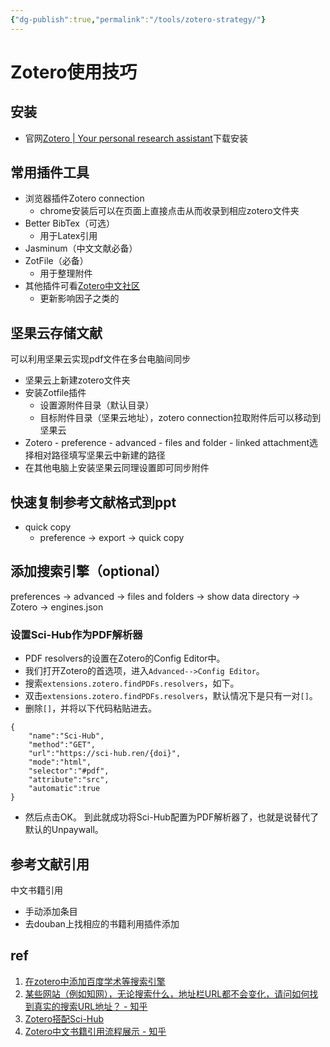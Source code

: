 ```yaml
---
{"dg-publish":true,"permalink":"/tools/zotero-strategy/"}
---
```



# Zotero使用技巧

## 安装
- 官网[Zotero | Your personal research assistant](https://www.zotero.org/)下载安装

## 常用插件工具
- 浏览器插件Zotero connection
	- chrome安装后可以在页面上直接点击从而收录到相应zotero文件夹
- Better BibTex（可选）
	- 用于Latex引用
- Jasminum（中文文献必备）
- ZotFile（必备）
	- 用于整理附件
- 其他插件可看[Zotero中文社区](https://zotero-chinese.gitee.io/zotero-plugins/#/)
	- 更新影响因子之类的

## 坚果云存储文献
可以利用坚果云实现pdf文件在多台电脑间同步
- 坚果云上新建zotero文件夹
- 安装Zotfile插件
	- 设置源附件目录（默认目录）
	- 目标附件目录（坚果云地址），zotero connection拉取附件后可以移动到坚果云
- Zotero - preference - advanced - files and folder - linked attachment选择相对路径填写坚果云中新建的路径
- 在其他电脑上安装坚果云同理设置即可同步附件

## 快速复制参考文献格式到ppt
* quick copy
	* preference -> export -> quick copy

## 添加搜索引擎（optional）
preferences -> advanced -> files and folders -> show data directory -> Zotero -> engines.json
### 设置Sci-Hub作为PDF解析器
- PDF resolvers的设置在Zotero的Config Editor中。
- 我们打开Zotero的首选项，进入`Advanced-->Config Editor`。
- 搜索`extensions.zotero.findPDFs.resolvers`，如下。
- 双击`extensions.zotero.findPDFs.resolvers`，默认情况下是只有一对`[]`。
- 删除`[]`，并将以下代码粘贴进去。
```text
{
    "name":"Sci-Hub",
    "method":"GET",
    "url":"https://sci-hub.ren/{doi}",
    "mode":"html",
    "selector":"#pdf",
    "attribute":"src",
    "automatic":true
}
```
- 然后点击OK。
到此就成功将Sci-Hub配置为PDF解析器了，也就是说替代了默认的Unpaywall。

## 参考文献引用
中文书籍引用
- 手动添加条目
- 去douban上找相应的书籍利用插件添加

## ref

1. [在zotero中添加百度学术等搜索引擎](https://www.jianshu.com/p/3ce2f43daa3a)
2. [某些网站（例如知网），无论搜索什么，地址栏URL都不会变化，请问如何找到真实的搜索URL地址？ - 知乎](https://www.zhihu.com/question/320027167)
3. [Zotero搭配Sci-Hub](https://zhuanlan.zhihu.com/p/112141757)
4. [Zotero中文书籍引用流程展示 - 知乎](https://zhuanlan.zhihu.com/p/345447630)